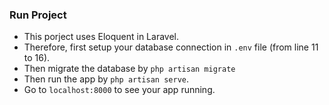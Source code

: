 ### Run Project
- This porject uses Eloquent in Laravel. 
- Therefore, first setup your database connection in `.env` file (from line 11 to 16).
- Then migrate the database by `php artisan migrate`
- Then run the app by `php artisan serve`.
- Go to `localhost:8000` to see your app running.

